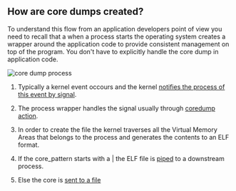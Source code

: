 ## How are core dumps created?
To understand this flow from an application developers point of view you need to recall that a when a process starts the operating system creates a wrapper around the application code to provide consistent management on top of the program. You don't have to explicitly handle the core dump in application code.

![core dump process](/images/core-dump-process.png)

1.  Typically a kernel event occours and the kernel [notifies the process of this event by signal](https://github.com/torvalds/linux/blob/b4f633221f0aeac102e463a4be46a643b2e3b819/kernel/signal.c#L2733). 

2. The process wrapper handles the signal usually through [coredump action](https://github.com/torvalds/linux/blob/18bf34080c4c3beb6699181986cc97dd712498fe/fs/coredump.c#L567). 

3. In order to create the file the kernel traverses all the Virtual Memory Areas that belongs to the process and generates the contents to an ELF format. 

4. If the core_pattern starts with a | the ELF file is [piped](https://github.com/torvalds/linux/blob/18bf34080c4c3beb6699181986cc97dd712498fe/fs/coredump.c#L627) to a downstream process. 

5. Else the core is [sent to a file](https://github.com/torvalds/linux/blob/18bf34080c4c3beb6699181986cc97dd712498fe/fs/coredump.c#L696)